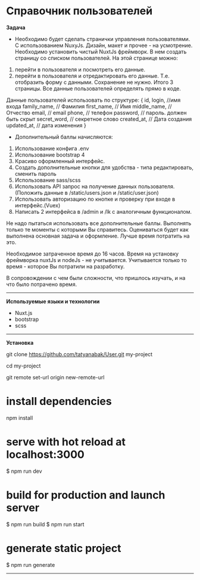 # Справочник пользователей

**Задача**
* Необходимо будет сделать странички управления пользователями. С использованием NuxyJs. Дизайн, макет и прочее - на усмотрение.
Необходимо установить чистый NuxtJs фреймворк.
В нем создать страницу со списком пользователей. На этой странице можно:
1.	перейти в пользователя и посмотреть его данные.
2.	перейти в пользователя и отредактировать его данные. Т.е. отобразить форму с данными. Сохранение не нужно.
Итого 3 страницы. Все данные пользователей определять прямо в коде.

Данные пользователей использовать по структуре:
{
id,
login, //имя входа
family_name, // Фамилия
first_name, // Имя
middle_name, // Отчество
email, // email
phone, // телефон
password, // пароль. должен быть скрыт
secret_word, // секретное слово
created_at, // Дата создания
updated_at, // дата изменения
}

* Дополнительный баллы начисляются:
1.	Использование конфига .env
2.	Использование bootstrap 4
3.	Красиво оформленный интерфейс.
4.	Создать дополнительные кнопки для удобства - типа редактировать, сменить пароль
5.	Использование sass/scss
6.	Использовать API запрос на получение данных пользователя. (Положить данные в /static/users.json и /static/user.json)
7.	Использовать авторизацию по кнопке и проверку при входе в интерфейс.(Vuex)
8.	Написать 2 интерфейса в /admin и /lk с аналогичным функционалом.

Не надо пытаться использовать все дополнительные баллы. Выполнять только те моменты с которыми Вы справитесь. Оцениваться будет как выполнена основная задача и оформление. Лучше время потратить на это.

Необходимое затраченное время до 16 часов.
Время на установку фреймворка nuxtJs и nodeJs - не учитывается.
Учитывается только то время - которое Вы потратили на разработку.

В сопровождении с чем были сложности, что пришлось изучать, и на что было потрачено время.

---

**Используемые языки и технологии**
* Nuxt.js
* bootstrap
* scss

---
**Установка**

git clone https://github.com/tatyanabak/User.git my-project

cd my-project

git remote set-url origin new-remote-url

# install dependencies
npm install

# serve with hot reload at localhost:3000
$ npm run dev

# build for production and launch server
$ npm run build
$ npm run start

# generate static project
$ npm run generate

---
